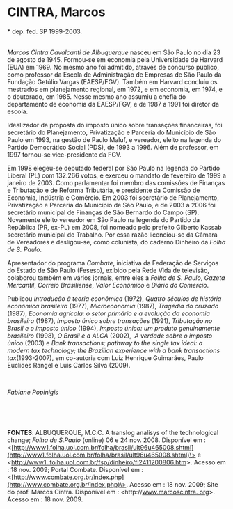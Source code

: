 CINTRA, Marcos
==============

\* dep. fed. SP 1999-2003.\
  

*Marcos Cintra Cavalcanti de Albuquerque* nasceu em São Paulo no dia 23
de agosto de 1945. Formou-se em economia pela Universidade de Harvard
(EUA) em 1969. No mesmo ano foi admitido, através de concurso público,
como professor da Escola de Administração de Empresas de São Paulo da
Fundação Getúlio Vargas (EAESP/FGV). Também em Harvard concluiu os
mestrados em planejamento regional, em 1972, e em economia, em 1974, e o
doutorado, em 1985. Nesse mesmo ano assumiu a chefia do departamento de
economia da EAESP/FGV, e de 1987 a 1991 foi diretor da escola.

Idealizador da proposta do imposto único sobre transações financeiras,
foi secretário do Planejamento, Privatização e Parceria do Município de
São Paulo em 1993, na gestão de Paulo Maluf, e vereador, eleito na
legenda do Partido Democrático Social (PDS), de 1993 a 1996. Além de
professor, em 1997 tornou-se vice-presidente da FGV.

Em 1998 elegeu-se deputado federal por São Paulo na legenda do Partido
Liberal (PL) com 132.266 votos, e exerceu o mandato de fevereiro de 1999
a janeiro de 2003. Como parlamentar foi membro das comissões de Finanças
e Tributação e de Reforma Tributária, e presidente da Comissão de
Economia, Indústria e Comércio. Em 2003 foi secretário de Planejamento,
Privatização e Parceria do Município de São Paulo, e de 2003 a 2006 foi
secretário municipal de Finanças de São Bernardo do Campo (SP).
Novamente eleito vereador em São Paulo na legenda do Partido da
República (PR, ex-PL) em 2008, foi nomeado pelo prefeito Gilberto Kassab
secretário municipal do Trabalho. Por essa razão licenciou-se da Câmara
de Vereadores e desligou-se, como colunista, do caderno Dinheiro da
*Folha de S. Paulo*.

Apresentador do programa *Combate*, iniciativa da Federação de Serviços
do Estado de São Paulo (Fesesp), exibido pela Rede Vida de televisão,
colaborou também em vários jornais, entre eles a *Folha de S. Paulo*,
*Gazeta Mercantil*, *Correio Brasiliense*, *Valor Econômico* e *Diário
do Comércio*.

Publicou *Introdução à teoria econômica* (1972), *Quatro séculos de
história econômica brasileira* (1977), *Microeconomia* (1987), *Tragédia
do cruzado* (1987), *Economia agrícola: o setor primário e a evolução da
economia brasileira* (1987), *Imposto único sobre transações* (1991),
*Tributação no Brasil e o imposto único* (1994), *Imposto único: um
produto genuinamente brasileiro* (1998), *O Brasil e a ALCA* (2002),  *A
verdade sobre o imposto único* (2003) e *Bank transactions; pathway to
the single tax ideal: a modern tax technology; the Brazilian experience
with a bank transactions tax*(1993-2007), em co-autoria com Luiz
Henrique Guimarães, Paulo Euclides Rangel e Luis Carlos Silva (2009).

 

*Fabiane Popinigis*

 

 

**FONTES**: ALBUQUERQUE, M.C.C. A translog analisys of the technological
change; *Folha de S.Paulo* (online) 06 e 24 nov. 2008. Disponível em :
\<[http://www1.folha.uol.com.br/folha/brasil/ult96u465008.shtml](http://www1.folha.uol.com.br/folha/brasil/ult96u465008.shtml)\>
e \<[http://www1.
folha.uol.com.br/fsp/dinheiro/fi2411200806.htm](http://www1.%20folha.uol.com.br/fsp/dinheiro/fi2411200806.htm)\>.
Acesso em : 18 nov. 2009; Portal Combate. Disponível em :
\<[http://www.combate.org.br/index.php](http://www.combate.org.br/index.php)\>.
Acesso em : 18 nov. 2009; Site do prof. Marcos Cintra. Disponível em :
\<http://[www.marcoscintra. org](http://www.marcoscintra.%20org/)\>.
Acesso em : 18 nov. 2009.

 
